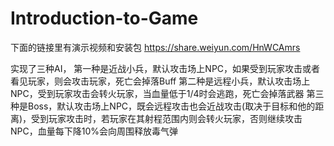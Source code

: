 # Introduction-to-Game
下面的链接里有演示视频和安装包
https://share.weiyun.com/HnWCAmrs

实现了三种AI，
第一种是近战小兵，默认攻击场上NPC，如果受到玩家攻击或者看见玩家，则会攻击玩家，死亡会掉落Buff
第二种是远程小兵，默认攻击场上NPC，受到玩家攻击会转火玩家，当血量低于1/4时会逃跑，死亡会掉落武器
第三种是Boss，默认攻击场上NPC，既会远程攻击也会近战攻击(取决于目标和他的距离)，受到玩家攻击时，若玩家在其射程范围内则会转火玩家，否则继续攻击NPC，血量每下降10%会向周围释放毒气弹